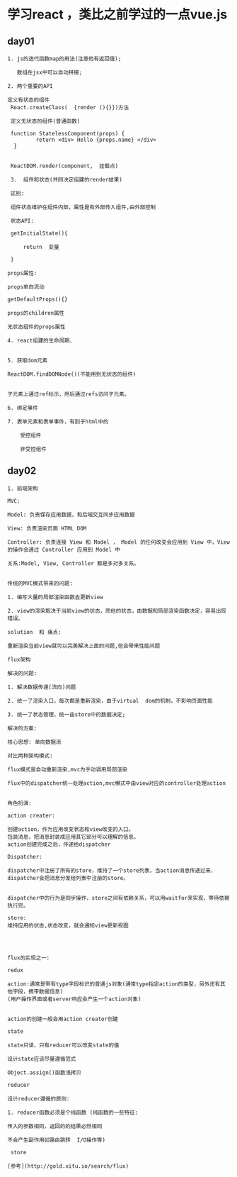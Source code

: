 # 学习react ，类比之前学过的一点vue.js

## day01

    1. js的迭代函数map的用法(注意他有返回值);

       数组在jsx中可以自动拼接;

    2. 两个重要的API

    定义有状态的组件
     React.createClass(  {render (){}})方法

     定义无状态的组件(普通函数)

     function StatelessComponent(props) {
             return <div> Hello {props.name} </div>
      }


     ReactDOM.render(component,  挂载点)

     3.  组件和状态(共同决定组建的render结果)

     区别:

     组件状态维护在组件内部，属性是有外部传入组件,由外部控制

     状态API:

     getInitialState(){

         return  变量

     }

    props属性:

    props单向流动

    getDefaultProps(){}

    props的children属性

    无状态组件的props属性

    4. react组建的生命周期、


    5. 获取dom元素

    ReactDOM.findDOMNode()(不能用到无状态的组件)


    子元素上通过ref标示，然后通过refs访问子元素。

    6. 绑定事件

    7. 表单元素和表单事件，有别于html中的

        受控组件

        非受控组件

## day02


    1. 前端架构

    MVC:

    Model: 负责保存应用数据，和后端交互同步应用数据

    View: 负责渲染页面 HTML DOM

    Controller: 负责连接 View 和 Model ， Model 的任何改变会应用到 View 中，View 的操作会通过 Controller 应用到 Model 中

    关系:Model, View, Controller 都是多对多关系。


    传统的MVC模式带来的问题:

    1. 编写大量的局部渲染函数去更新view

    2. view的渲染取决于当前view的状态，而他的状态，由数据和局部渲染函数决定，容易出现错误。

    solution  和 痛点:

    重新渲染当前view就可以完美解决上面的问题,但会带来性能问题

    flux架构

    解决的问题:

    1. 解决数据传递(流向)问题

    2. 统一了渲染入口，每次都是重新渲染，由于virtual  dom的机制，不影响页面性能

    3. 统一了状态管理，统一由store中的数据决定;

    解决的方案:

    核心思想: 单向数据流

    对比两种架构模式:

    flux模式是自动重新渲染,mvc为手动调用局部渲染

    flux中的dispatcher统一处理action,mvc模式中由view对应的controller处理action


    角色扮演:

    action creater:

    创建action，作为应用改变状态和view改变的入口。
    包装消息，把消息封装成应用其它部分可以理解的信息。
    action创建完成之后，传递给dispatcher

    Dispatcher:

    dispatcher中注册了所有的store，维持了一个store列表，当action消息传递过来，dispatcher会把消息分发给列表中注册的store。


    dispatcher中的行为是同步操作，store之间有依赖关系，可以用waitfor来实现，等待依赖执行完。

    store:
    维持应用的状态,状态改变，就会通知view更新视图




    flux的实现之一:

    redux

    action:通常是带有type字段标识的普通js对象(通常type指定action的类型，另外还有其他字段，携带数据信息)
    (用户操作界面或者server响应会产生一个action对象)


    action的创建一般会用action creator创建

    state

    state只读，只有reducer可以改变state的值

    设计state应该尽量遵循范式

    Object.assign()函数浅拷贝

    reducer

    设计reducer遵循的原则:

    1. reducer函数必须是个纯函数 (纯函数的一些特征:

    传入的参数相同，返回的的结果必然相同

    不会产生副作用如路由跳转  I/O操作等)

     store 

    [参考](http://gold.xitu.io/search/flux)